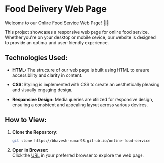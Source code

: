 # Food Delivery Web Page

Welcome to our Online Food Service Web Page! 🍔🌮

This project showcases a responsive web page for online food service. Whether you're on your desktop or mobile device, our website is designed to provide an optimal and user-friendly experience.

## Technologies Used:

- **HTML:**
  The structure of our web page is built using HTML to ensure accessibility and clarity in content.

- **CSS:**
  Styling is implemented with CSS to create an aesthetically pleasing and visually engaging design.

- **Responsive Design:**
  Media queries are utilized for responsive design, ensuring a consistent and appealing layout across various devices.

## How to View:

1. **Clone the Repository:**
   ```bash
   git clone https://bhavesh-kumar98.github.io/online-food-service

2. **Open in Browser:**<br/>
   Click the [URL](https://bhavesh-kumar98.github.io/online-food-service) in your preferred browser to explore the web page.



